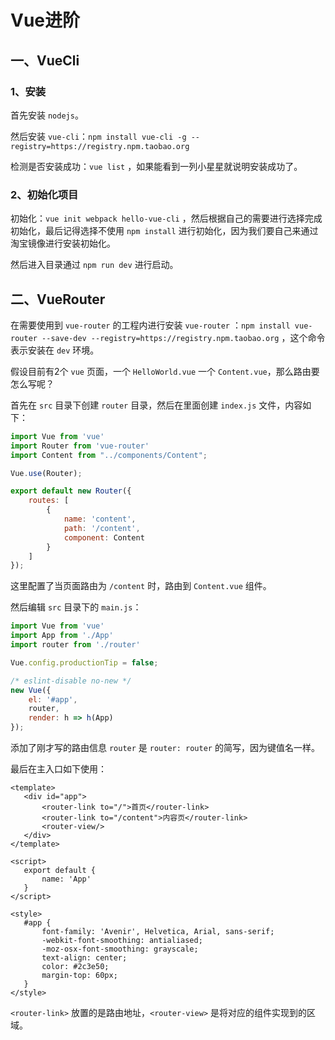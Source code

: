 # Vue进阶

<Counter :path="'frontend'" :name="'Vue进阶'"></Counter>

## 一、VueCli

### 1、安装

首先安装 `nodejs`。

然后安装 `vue-cli`：`npm install vue-cli -g --registry=https://registry.npm.taobao.org`

检测是否安装成功：`vue list` ，如果能看到一列小星星就说明安装成功了。

### 2、初始化项目

初始化：`vue init webpack hello-vue-cli` ，然后根据自己的需要进行选择完成初始化，最后记得选择不使用 `npm install` 进行初始化，因为我们要自己来通过淘宝镜像进行安装初始化。

然后进入目录通过 `npm run dev` 进行启动。

## 二、VueRouter

在需要使用到 `vue-router` 的工程内进行安装 `vue-router` ：`npm install vue-router --save-dev --registry=https://registry.npm.taobao.org` ，这个命令表示安装在 `dev` 环境。

假设目前有2个 `vue` 页面，一个 `HelloWorld.vue` 一个 `Content.vue`，那么路由要怎么写呢？

首先在 `src` 目录下创建 `router` 目录，然后在里面创建 `index.js` 文件，内容如下：

```javascript
import Vue from 'vue'
import Router from 'vue-router'
import Content from "../components/Content";

Vue.use(Router);

export default new Router({
    routes: [
        {
            name: 'content',
            path: '/content',
            component: Content
        }
    ]
});
```
这里配置了当页面路由为 `/content` 时，路由到 `Content.vue` 组件。

然后编辑 `src` 目录下的 `main.js`：

```javascript
import Vue from 'vue'
import App from './App'
import router from './router'

Vue.config.productionTip = false;

/* eslint-disable no-new */
new Vue({
    el: '#app',
    router,
    render: h => h(App)
});
```
 
 添加了刚才写的路由信息 `router` 是 `router: router` 的简写，因为键值名一样。
 
 最后在主入口如下使用：
 
 ```vue
<template>
    <div id="app">
        <router-link to="/">首页</router-link>
        <router-link to="/content">内容页</router-link>
        <router-view/>
    </div>
</template>

<script>
    export default {
        name: 'App'
    }
</script>

<style>
    #app {
        font-family: 'Avenir', Helvetica, Arial, sans-serif;
        -webkit-font-smoothing: antialiased;
        -moz-osx-font-smoothing: grayscale;
        text-align: center;
        color: #2c3e50;
        margin-top: 60px;
    }
</style>

```

`<router-link>` 放置的是路由地址，`<router-view>` 是将对应的组件实现到的区域。

<Valine></Valine>